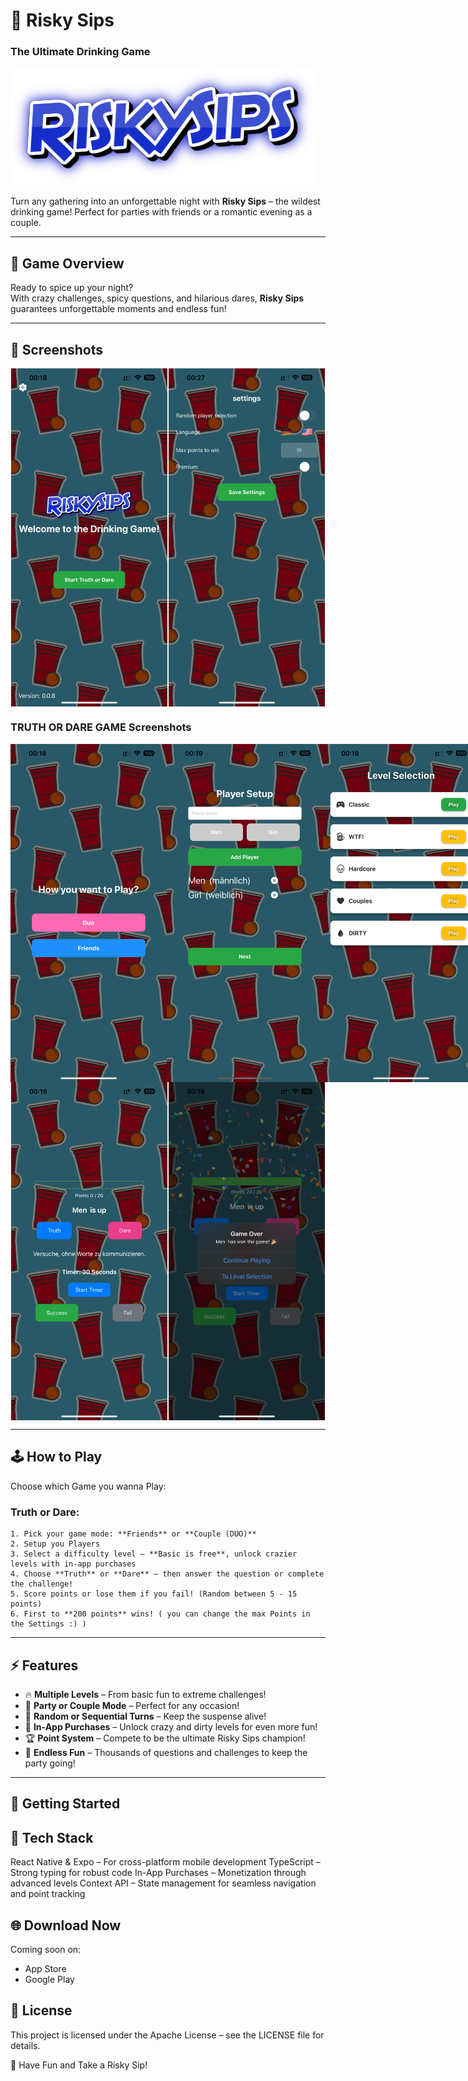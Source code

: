 # 🍻 Risky Sips  
### The Ultimate Drinking Game  

[![Risky Sips Logo](./assets/logo.png)](https://ferrixx.de)  

Turn any gathering into an unforgettable night with **Risky Sips** – the wildest drinking game! Perfect for parties with friends or a romantic evening as a couple.  

---

## 🎲 **Game Overview**  
Ready to spice up your night?  
With crazy challenges, spicy questions, and hilarious dares, **Risky Sips** guarantees unforgettable moments and endless fun!  

---

## 📱 **Screenshots**  
<div style="display: flex; justify-content: space-around;">
  <img src="./assets/github/homescreen.PNG" alt="Homescreen" width="250" />
  <img src="./assets/github/settingsscreen.PNG" alt="Settingsscreen" width="250" />
</div>

### **TRUTH OR DARE GAME Screenshots**
<div style="display: flex; justify-content: space-around;">
  <img src="./assets/github/typeselection.PNG" alt="Typeselection" width="250" />
  <img src="./assets/github/playersetup.PNG" alt="Playersetup" width="250" />
  <img src="./assets/github/levelselection.PNG" alt="Levelselection" width="250" />
</div>
<div style="display: flex; justify-content: space-around;">
  <img src="./assets/github/game.PNG" alt="Game" width="250" />
  <img src="./assets/github/gameend.PNG" alt="Gameend" width="250" />
</div>

---

## 🕹️ **How to Play**  
Choose which Game you wanna Play:
 ### Truth or Dare:  
    1. Pick your game mode: **Friends** or **Couple (DUO)**  
    2. Setup you Players
    3. Select a difficulty level – **Basic is free**, unlock crazier levels with in-app purchases  
    4. Choose **Truth** or **Dare** – then answer the question or complete the challenge!  
    5. Score points or lose them if you fail! (Random between 5 - 15 points)  
    6. First to **200 points** wins! ( you can change the max Points in the Settings :) ) 

---

## ⚡ **Features**  
- 🔥 **Multiple Levels** – From basic fun to extreme challenges!  
- 🥂 **Party or Couple Mode** – Perfect for any occasion!  
- 🎲 **Random or Sequential Turns** – Keep the suspense alive!  
- 🎁 **In-App Purchases** – Unlock crazy and dirty levels for even more fun!  
- 🏆 **Point System** – Compete to be the ultimate Risky Sips champion!  
- 🎉 **Endless Fun** – Thousands of questions and challenges to keep the party going!  

---

## 🚀 **Getting Started**  

## 🔧 **Tech Stack**

React Native & Expo – For cross-platform mobile development
TypeScript – Strong typing for robust code
In-App Purchases – Monetization through advanced levels
Context API – State management for seamless navigation and point tracking

## 🌐 **Download Now**
Coming soon on:
- App Store
- Google Play

## 📜 **License**
This project is licensed under the Apache License – see the LICENSE file for details.

🎉 Have Fun and Take a Risky Sip!
